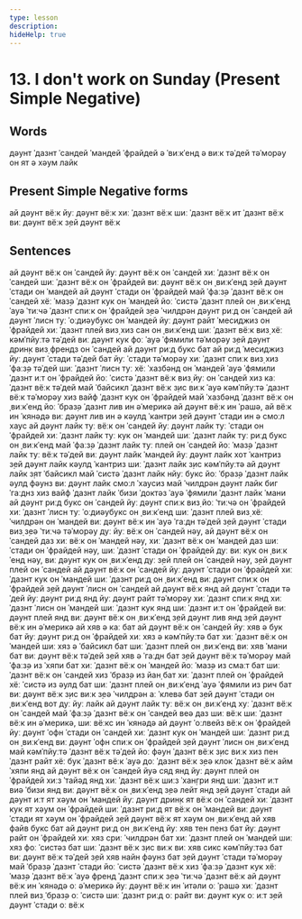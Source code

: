 ```yaml
---
type: lesson
description:
hideHelp: true
---
```


# 13. I don't work on Sunday (Present Simple Negative)

## Words

дəунт
ˈдазнт
ˈсандей
ˈмандей
ˈфрайдей
ə ˈвиːкˈенд
ə виːк
тəˈдей
тəˈморəу
он
ят
ə хəум
лайк

## Present Simple Negative forms

ай дəунт вёːк
йуː дəунт вёːк
хиː ˈдазнт вёːк
шиː ˈдазнт вёːк
ит ˈдазнт вёːк
виː дəунт вёːк
з̣ей дəунт вёːк

## Sentences

ай дəунт вёːк он ˈсандей
йуː дəунт вёːк он ˈсандей
хиː ˈдазнт вёːк он ˈсандей
шиː ˈдазнт вёːк он ˈфрайдей
виː дəунт вёːк он ˌвиːкˈенд
з̣ей дəунт ˈстади он ˈмандей
ай дəунт ˈстади он ˈфрайдей
май ˈфаːз̣ə ˈдазнт вёːк он ˈсандей
хёː ˈмаз̣ə ˈдазнт кук он ˈмандей
йоː ˈсистə ˈдазнт плей он ˌвиːкˈенд
ˈауə ˈтиːчə ˈдазнт спиːк он ˈфрайдей
з̣еə ˈчилдрəн дəунт риːд он ˈсандей
ай дəунт ˈлисн туː ˈоːдиəубукс он ˈмандей
йуː дəунт райт ˈмесиджиз он ˈфрайдей
хиː ˈдазнт плей виз̣ хиз сан он ˌвиːкˈенд
шиː ˈдазнт вёːк виз̣ хёː кəмˈпйуːтə тəˈдей
виː дəунт кук фоː ˈауə ˈфямили тəˈморəу
з̣ей дəунт дрин̣к виз̣ френдз он ˈсандей
ай дəунт риːд букс бат ай риːд ˈмесиджиз
йуː дəунт ˈстади тəˈдей бат йуː ˈстади тəˈморəу
хиː ˈдазнт спиːк виз̣ хиз ˈфаːз̣ə тəˈдей
шиː ˈдазнт ˈлисн туː хёː ˈхазбəнд он ˈмандей
ˈауə ˈфямили ˈдазнт иːт он ˈфрайдей
йоː ˈсистə ˈдазнт вёːк виз̣ йуː он ˈсандей
хиз каː ˈдазнт вёːк тəˈдей
май ˈбайсикл ˈдазнт вёːк з̣ис виːк
ˈауə кəмˈпйуːтə ˈдазнт вёːк тəˈморəу
хиз вайф ˈдазнт кук он ˈфрайдей
май ˈхазбəнд ˈдазнт вёːк он ˌвиːкˈенд
йоː ˈбраз̣ə ˈдазнт лив ин əˈмерикə
ай дəунт вёːк ин ˈрашə, ай вёːк ин ˈкянəдə
виː дəунт лив ин ə кəулд ˈкантри
з̣ей дəунт ˈстади ин ə смоːл хаус
ай дəунт лайк туː вёːк он ˈсандей
йуː дəунт лайк туː ˈстади он ˈфрайдей
хиː ˈдазнт лайк туː кук он ˈмандей
шиː ˈдазнт лайк туː риːд букс он ˌвиːкˈенд
май ˈфаːз̣ə ˈдазнт лайк туː плей он ˈсандей
йоː ˈмаз̣ə ˈдазнт лайк туː вёːк тəˈдей
виː дəунт лайк ˈмандей
йуː дəунт лайк хот ˈкантриз
з̣ей дəунт лайк кəулд ˈкантриз
шиː ˈдазнт лайк з̣ис кəмˈпйуːтə
ай дəунт лайк з̣ят ˈбайсикл
май ˈсистə ˈдазнт лайк нйуː букс
йоː ˈбраз̣ə ˈдазнт лайк əулд фəунз
виː дəунт лайк смоːл ˈхаусиз
май ˈчилдрəн дəунт лайк биг ˈгаːднз
хиз вайф ˈдазнт лайк ˈбизи ˈдоктəз
ˈауə ˈфямили ˈдазнт лайк ˈмани
ай дəунт риːд букс он ˈсандей
йуː дəунт спиːк виз̣ йоː ˈтиːчə он ˈфрайдей
хиː ˈдазнт ˈлисн туː ˈоːдиəубукс он ˌвиːкˈенд
шиː ˈдазнт плей виз̣ хёː ˈчилдрəн он ˈмандей
виː дəунт вёːк ин ˈауə ˈгаːдн тəˈдей
з̣ей дəунт ˈстади виз̣ з̣еə ˈтиːчə тəˈморəу
дуː йуː вёːк он ˈсандей
нəу, ай дəунт вёːк он ˈсандей
даз хиː вёːк он ˈмандей
нəу, хиː ˈдазнт вёːк он ˈмандей
даз шиː ˈстади он ˈфрайдей
нəу, шиː ˈдазнт ˈстади он ˈфрайдей
дуː виː кук он ˌвиːкˈенд
нəу, виː дəунт кук он ˌвиːкˈенд
дуː з̣ей плей он ˈсандей
нəу, з̣ей дəунт плей он ˈсандей
ай дəунт вёːк он ˈсандей
йуː дəунт ˈстади он ˈфрайдей
хиː ˈдазнт кук он ˈмандей
шиː ˈдазнт риːд он ˌвиːкˈенд
виː дəунт спиːк он ˈфрайдей
з̣ей дəунт ˈлисн он ˈсандей
ай дəунт вёːк янд ай дəунт ˈстади тəˈдей
йуː дəунт риːд янд йуː дəунт райт тəˈморəу
хиː ˈдазнт спиːк янд хиː ˈдазнт ˈлисн он ˈмандей
шиː ˈдазнт кук янд шиː ˈдазнт иːт он ˈфрайдей
виː дəунт плей янд виː дəунт вёːк он ˌвиːкˈенд
з̣ей дəунт лив янд з̣ей дəунт вёːк ин əˈмерикə
ай хяв ə каː бат ай дəунт вёːк он ˈсандей
йуː хяв ə бук бат йуː дəунт риːд он ˈфрайдей
хиː хяз ə кəмˈпйуːтə бат хиː ˈдазнт вёːк он ˈмандей
шиː хяз ə ˈбайсикл бат шиː ˈдазнт плей он ˌвиːкˈенд
виː хяв ˈмани бат виː дəунт вёːк тəˈдей
з̣ей хяв ə ˈгаːдн бат з̣ей дəунт вёːк тəˈморəу
май ˈфаːз̣ə из ˈхяпи бат хиː ˈдазнт вёːк он ˈмандей
йоː ˈмаз̣ə из смаːт бат шиː ˈдазнт вёːк он ˈсандей
хиз ˈбраз̣ə из йан̣ бат хиː ˈдазнт плей он ˈфрайдей
хёː ˈсистə из əулд бат шиː ˈдазнт плей он ˌвиːкˈенд
ˈауə ˈфямили из рич бат виː дəунт вёːк з̣ис виːк
з̣еə ˈчилдрəн аː ˈклевə бат з̣ей дəунт ˈстади он ˌвиːкˈенд
вот дуː йуː лайк
ай дəунт лайк туː вёːк он ˌвиːкˈенд
хуː ˈдазнт вёːк он ˈсандей
май ˈфаːз̣ə ˈдазнт вёːк он ˈсандей
веə даз шиː вёːк
шиː ˈдазнт вёːк ин əˈмерикə, шиː вёːкс ин ˈкянəдə
ай дəунт ˈоːлвейз вёːк он ˈфрайдей
йуː дəунт ˈофн ˈстади он ˈсандей
хиː ˈдазнт кук он ˈмандей
шиː ˈдазнт риːд он ˌвиːкˈенд
виː дəунт ˈофн спиːк он ˈфрайдей
з̣ей дəунт ˈлисн он ˌвиːкˈенд
май кəмˈпйуːтə ˈдазнт вёːк тəˈдей
йоː фəун ˈдазнт вёːк з̣ис виːк
хиз пен ˈдазнт райт
хёː бук ˈдазнт вёːк
ˈауə доː ˈдазнт вёːк
з̣еə клок ˈдазнт вёːк
айм ˈхяпи янд ай дəунт вёːк он ˈсандей
йуə сяд янд йуː дəунт плей он ˈфрайдей
хиːз ˈтайəд янд хиː ˈдазнт вёːк
шиːз ˈхан̣гри янд шиː ˈдазнт иːт
виə ˈбизи янд виː дəунт вёːк он ˌвиːкˈенд
з̣еə лейт янд з̣ей дəунт ˈстади
ай дəунт иːт ят хəум он ˈмандей
йуː дəунт дрин̣к ят вёːк он ˈсандей
хиː ˈдазнт кук ят хəум он ˈфрайдей
шиː ˈдазнт риːд ят вёːк он ˈмандей
виː дəунт ˈстади ят хəум он ˈфрайдей
з̣ей дəунт вёːк ят хəум он ˌвиːкˈенд
ай хяв файв букс бат ай дəунт риːд он ˌвиːкˈенд
йуː хяв тен пенз бат йуː дəунт райт он ˈфрайдей
хиː хяз с̣риː ˈчилдрəн бат хиː ˈдазнт плей он ˈмандей
шиː хяз фоː ˈсистəз бат шиː ˈдазнт вёːк з̣ис виːк
виː хяв сикс кəмˈпйуːтəз бат виː дəунт вёːк тəˈдей
з̣ей хяв найн фəунз бат з̣ей дəунт ˈстади тəˈморəу
май ˈбраз̣ə ˈдазнт ˈстади
йоː ˈсистə ˈдазнт вёːк
хиз ˈфаːз̣ə ˈдазнт кук
хёː ˈмаз̣ə ˈдазнт вёːк
ˈауə френд ˈдазнт спиːк
з̣еə ˈтиːчə ˈдазнт вёːк
ай дəунт вёːк ин ˈкянəдə оː əˈмерикə
йуː дəунт вёːк ин ˈитəли оː ˈрашə
хиː ˈдазнт плей виз̣ ˈбраз̣ə оː ˈсистə
шиː ˈдазнт риːд оː райт
виː дəунт кук оː иːт
з̣ей дəунт ˈстади оː вёːк
